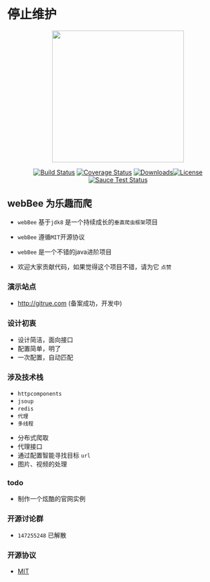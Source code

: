 

# 停止维护

<p align="center"><a href="https://github.com/java-webbee/webBee" target="_blank"><img width="300"src="https://dn-mhke0kuv.qbox.me/cfc1928e37ff0ac46463.png"></a></p>
 
 <p align="center">
  <a href="https://github.com/
  /webBee/blob/master/LICENSE"><img src="https://img.shields.io/badge/license-MIT-4EB1BA.svg?style=flat-square" alt="Build Status"></a>
  <a href="https://travis-ci.org/java-webbee/webBee"><img src="https://travis-ci.org/java-webbee/webBee.svg?branch=master" alt="Coverage Status"></a>
  <a href="https://gitter.im/web_bee"><img src="https://badges.gitter.im/java-webbee/web-bee.svg" alt="Downloads"></a><a href="https://github.com/java-webbee/webBee/issues?q=is%3Aissue+is%3Aclosed"><img src="https://img.shields.io/github/issues-closed/java-webbee/webBee.svg" alt="License"></a>
  <a href="#"><img src="https://img.shields.io/badge/version-0.0.1-red.svg?style=flat-square" alt="Sauce Test Status"></a>
</p>

## webBee 为乐趣而爬
 
- `webBee` 基于`jdk8` 是一个持续成长的`垂直爬虫框架`项目 
- `webBee` 遵循`MIT`开源协议

- `webBee` 是一个不错的java进阶项目


- 欢迎大家贡献代码，如果觉得这个项目不错，请为它 `点赞`





### 演示站点
- http://gitrue.com (备案成功，开发中)


### 设计初衷

+ 设计简洁，面向接口
+ 配置简单，明了
+ 一次配置，自动匹配


### 涉及技术栈
- `httpcomponents`
- `jsoup`
- `redis`
-  `代理`
- `多线程`

 
+ 分布式爬取
+ 代理接口
+ 通过配置智能寻找目标 `url`
+ 图片、视频的处理

### todo

+ 制作一个炫酷的官网实例 
 
### 开源讨论群

- `147255248`  已解散
 
### 开源协议

- [MIT](LICENSE)
 


